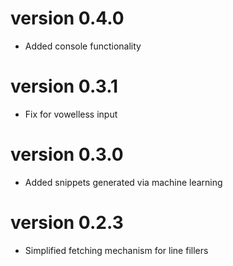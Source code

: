 # version 0.4.0

* Added console functionality

# version 0.3.1

* Fix for vowelless input

# version 0.3.0

* Added snippets generated via machine learning

# version 0.2.3

* Simplified fetching mechanism for line fillers